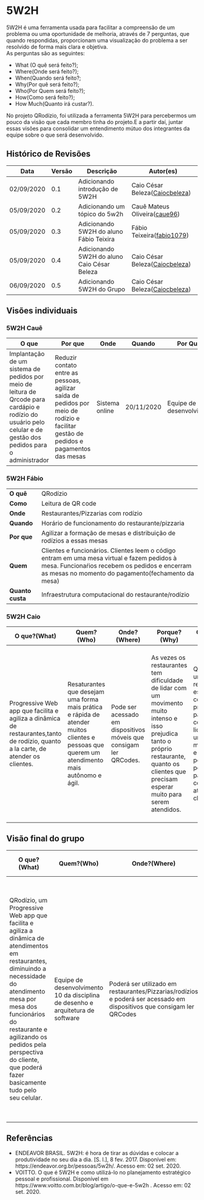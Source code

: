 # 5W2H

<p>5W2H é uma ferramenta usada para facilitar a compreensão de um problema ou uma oportunidade de melhoria, através de 7 perguntas, que quando respondidas, proporcionam uma visualização do problema a ser resolvido de forma mais clara e objetiva.<br>
As perguntas são as seguintes:<br>
<ul>
  <li> What (O quê será feito?);</li>
  <li> Where(Onde será feito?);</li>
  <li> When(Quando será feito?;</li>
  <li> Why(Por quê será feito?);</li>
  <li> Who(Por Quem será feito?);</li>
  <li> How(Como será feito?);</li>
  <li> How Much(Quanto irá custar?).</li>
</ul>
</p>

<p>
No projeto QRodízio, foi utilizada a ferramenta 5W2H para percebermos um pouco da visão que cada membro tinha do projeto.E a partir daí, juntar essas visões para consolidar um entendimento mútuo dos integrantes da equipe sobre o que será desenvolvido.
</p>

## Histórico de Revisões

<table>
  <thead>
    <tr>
      <th>Data</th>
      <th>Versão</th>
      <th>Descrição</th>
      <th>Autor(es)</th>
    </tr>
  </thead>

  <tbody>
    <tr>
      <td>02/09/2020</td>
      <td>0.1</td>
      <td>Adicionando introdução de 5W2H</td>
      <td>
        Caio César Beleza(<a target="blank" href="https://github.com/Caiocbeleza">Caiocbeleza</a>)
      </td>
    </tr>
    <tr>
      <td>05/09/2020</td>
      <td>0.2</td>
      <td>Adicionando um tópico do 5w2h</td>
      <td>
        Cauê Mateus Oliveira(<a target="blank" href="https://github.com/caue96">caue96</a>)
      </td>
    </tr>
    <tr>
      <td>05/09/2020</td>
      <td>0.3</td>
      <td>Adicionando 5W2H do aluno Fábio Teixira</td>
      <td>
        Fábio Teixeira(<a target="blank" href="https://github.com/fabio1079">fabio1079</a>)
      </td>
    </tr>
    <tr>
      <td>05/09/2020</td>
      <td>0.4</td>
      <td>Adicionando 5W2H do aluno Caio César Beleza</td>
      <td>
        Caio César Beleza(<a target="blank" href="https://github.com/Caiocbeleza">Caiocbeleza</a>)
      </td>
    </tr>
    <tr>
      <td>06/09/2020</td>
      <td>0.5</td>
      <td>Adicionando 5W2H do Grupo</td>
      <td>
        Caio César Beleza(<a target="blank" href="https://github.com/Caiocbeleza">Caiocbeleza</a>)
      </td>
    </tr>
  </tbody>
</table>

## Visões individuais

### 5W2H Cauê

| O que | Por que | Onde | Quando | Por Quem | Como | Quanto |
| ----- | ------- | ---- | ------ | -------- | ---- | ------ |
| Implantação de um sistema de pedidos por meio de leitura de Qrcode para cardápio e rodízio do usuário pelo celular e de gestão dos pedidos para o administrador | Reduzir contato entre as pessoas, agilizar saída de pedidos por meio de rodízio e facilitar gestão de pedidos e pagamentos das mesas | Sistema online | 20/11/2020 | Equipe de desenvolvimento | Desenvolvimento pela equipe 10 da matéria de Desenho e Arquitetura de Software | Custos descritos no TAP |

### 5W2H Fábio

<table>
  <tr>
    <td><strong>O quê</strong></td>
    <td>QRodízio</td>
  </tr>

  <tr>
    <td><strong>Como</strong></td>
    <td>Leitura de QR code</td>
  </tr>

  <tr>
    <td><strong>Onde</strong></td>
    <td>Restaurantes/Pizzarias com rodízio</td>
  </tr>

  <tr>
    <td><strong>Quando</strong></td>
    <td>Horário de funcionamento do restaurante/pizzaria</td>
  </tr>

  <tr>
    <td><strong>Por que</strong></td>
    <td>Agilizar a formação de mesas e distribuição de rodízios a essas mesas</td>
  </tr>

  <tr>
    <td><strong>Quem</strong></td>
    <td>Clientes e funcionários. Clientes leem o código entram em uma mesa virtual e fazem pedidos à mesa. Funcionaŕios recebem os pedidos e encerram as mesas no momento do pagamento(fechamento da mesa)</td>
  </tr>

  <tr>
    <td><strong>Quanto custa</strong></td>
    <td>Infraestrutura computacional do restaurante/rodízio</td>
  </tr>
</table>

### 5W2H Caio

|O que?(What)|Quem?(Who)|Onde?(Where)|Porque?(Why)|Quando?(When)|Como?(How)|Quanto?(How Much)|
|----|----|----|----|----|----|----|
|Progressive Web app que facilita e agiliza a dinâmica de restaurantes,tanto de rodízio, quanto a la carte, de atender os clientes.|Resaturantes que desejam uma forma mais prática e rápida de atender muitos clientes e pessoas que querem um atendimento mais autônomo e ágil.|Pode ser acessado em dispositivos móveis que consigam ler QRCodes.|As vezes os restaurantes tem dificuldade de lidar com um movimento muito intenso e isso prejudica tanto o próprio restaurante, quanto os clientes que precisam esperar muito para serem atendidos.|Quando um restaurante estiver com problemas para conseguir lidar com um grande movimento e com pouco pessoal para conseguir atender os clientes. |A plataforma permitirá o cliente fazer pedidos sem a necessidade de chamar garçons, além de permitir ver o cardápio a qualquer hora, fazer o pagamento online, basicamente fazer toda a dinâmica de uma refeição em restaurante pelo aplicativo.|O valor terá de ser acordado com os restaurantes interessados.|


## Visão final do grupo

|O que?(What)|Quem?(Who)|Onde?(Where)|Porque?(Why)|Quando?(When)|Como?(How)|Quanto?(How Much)|
|----|----|----|----|----|----|----|
|QRodízio, um Progressive Web app que facilita e agiliza a dinâmica de atendimentos em restaurantes, diminuindo a necessidade do atendimento mesa por mesa dos funcionários do restaurante e agilizando os pedidos pela perspectiva do cliente, que poderá fazer basicamente tudo pelo seu celular.|Equipe de desenvolvimento 10 da disciplina de desenho e arquitetura de software|Poderá ser utilizado em restaurantes/Pizzarias/rodízios e poderá ser acessado em dispositivos que consigam ler QRCodes|Para agilizar o atendimento em restaurantes e facilitar a gestão de pedidos e pagamentos, além de reduzir o contato desnecessário entre as pessoas.|No 1º semestre de 2020 da Universidade de Brasília(UnB)|O cliente poderá ler o QRCode de sua mesa, assim sendo redirecionado para o sistema QRodízio, onde poderá fazer basicamente toda a dinânimca de uma refeição em restaurante com funcionalidades como: ver o cardápio, fazer seus pedidos, pagar sua conta e chamar um garçom. E os funcionários e admnistradores do restaurante poderão gerenciar as mesas , os pedidos e os pagamentos pelo sistema.|Custos descritos no [TAP](../docs/Termo_de_Abertura.md) |

## Referências

<ul>
<li>ENDEAVOR BRASIL. 5W2H: é hora de tirar as dúvidas e colocar a produtividade no seu dia a dia. [S. l.], 8 fev. 2017. Disponível em: https://endeavor.org.br/pessoas/5w2h/. Acesso em: 02 set. 2020.</li>

<li>VOITTO. O que é 5W2H e como utilizá-lo no planejamento estratégico pessoal e profissional. Disponível em https://www.voitto.com.br/blog/artigo/o-que-e-5w2h . Acesso em: 02 set. 2020.</li>
</ul>
